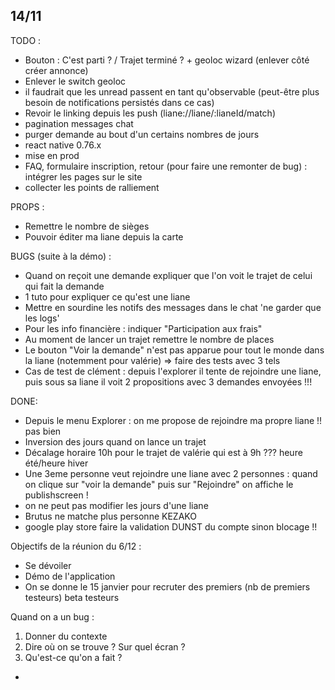 ## 14/11

TODO :
- Bouton : C'est parti ? / Trajet terminé ? + geoloc wizard (enlever côté créer annonce)
- Enlever le switch geoloc
- il faudrait que les unread passent en tant qu'observable (peut-être plus besoin de notifications persistés dans ce cas)
- Revoir le linking depuis les push (liane://liane/:lianeId/match)
- pagination messages chat
- purger demande au bout d'un certains nombres de jours
- react native 0.76.x
- mise en prod
- FAQ, formulaire inscription, retour (pour faire une remonter de bug) : intégrer les pages sur le site
- collecter les points de ralliement

PROPS :
- Remettre le nombre de sièges
- Pouvoir éditer ma liane depuis la carte

BUGS (suite à la démo) :
- Quand on reçoit une demande expliquer que l'on voit le trajet de celui qui fait la demande
- 1 tuto pour expliquer ce qu'est une liane
- Mettre en sourdine les notifs des messages dans le chat 'ne garder que les logs'
- Pour les info financière : indiquer "Participation aux frais"
- Au moment de lancer un trajet remettre le nombre de places
- Le bouton "Voir la demande" n'est pas apparue pour tout le monde dans la liane (notemment pour valérie) => faire des tests avec 3 tels
- Cas de test de clément : depuis l'explorer il tente de rejoindre une liane, puis sous sa liane il voit 2 propositions avec 3 demandes envoyées !!!

DONE:
- Depuis le menu Explorer : on me propose de rejoindre ma propre liane !! pas bien
- Inversion des jours quand on lance un trajet
- Décalage horaire 10h pour le trajet de valérie qui est à 9h ??? heure été/heure hiver
- Une 3eme personne veut rejoindre une liane avec 2 personnes : quand on clique sur "voir la demande" puis sur "Rejoindre" on affiche le publishscreen !
- on ne peut pas modifier les jours d'une liane
- Brutus ne matche plus personne KEZAKO
- google play store faire la validation DUNST du compte sinon blocage !!

Objectifs de la réunion du 6/12 :
- Se dévoiler
- Démo de l'application
- On se donne le 15 janvier pour recruter des premiers (nb de premiers testeurs) beta testeurs


Quand on a un bug :
1. Donner du contexte
2. Dire où on se trouve ? Sur quel écran ?
3. Qu'est-ce qu'on a fait ?
-
